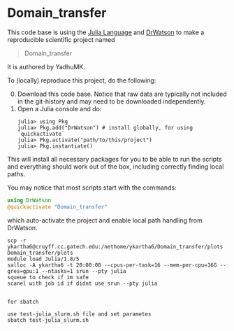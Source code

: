 # Domain_transfer

This code base is using the [Julia Language](https://julialang.org/) and
[DrWatson](https://juliadynamics.github.io/DrWatson.jl/stable/)
to make a reproducible scientific project named
> Domain_transfer

It is authored by YadhuMK.

To (locally) reproduce this project, do the following:

0. Download this code base. Notice that raw data are typically not included in the
   git-history and may need to be downloaded independently.
1. Open a Julia console and do:
   ```
   julia> using Pkg
   julia> Pkg.add("DrWatson") # install globally, for using `quickactivate`
   julia> Pkg.activate("path/to/this/project")
   julia> Pkg.instantiate()
   ```

This will install all necessary packages for you to be able to run the scripts and
everything should work out of the box, including correctly finding local paths.

You may notice that most scripts start with the commands:
```julia
using DrWatson
@quickactivate "Domain_transfer"
```
which auto-activate the project and enable local path handling from DrWatson.


```
scp -r ykartha6@cruyff.cc.gatech.edu:/nethome/ykartha6/Domain_transfer/plots Domain_transfer/plots 
module load Julia/1.8/5
salloc -A ykartha6 -t 20:00:00 --cpus-per-task=16 --mem-per-cpu=16G --gres=gpu:1 --ntasks=1 srun --pty julia
squeue to check if im safe
scanel with job id if didnt use srun --pty julia


for sbatch

use test-julia_slurm.sh file and set parametes
sbatch test-julia_slurm.sh

```
